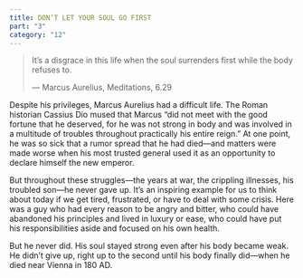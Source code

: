 ```yaml
---
title: DON’T LET YOUR SOUL GO FIRST
part: "3"
category: "12"
---
```


> It’s a disgrace in this life when the soul surrenders first while the body refuses to.
>
> — Marcus Aurelius, Meditations, 6.29

Despite his privileges, Marcus Aurelius had a difficult life. The Roman historian Cassius Dio mused that Marcus “did not meet with the good fortune that he deserved, for he was not strong in body and was involved in a multitude of troubles throughout practically his entire reign.” At one point, he was so sick that a rumor spread that he had died—and matters were made worse when his most trusted general used it as an opportunity to declare himself the new emperor.

But throughout these struggles—the years at war, the crippling illnesses, his troubled son—he never gave up. It’s an inspiring example for us to think about today if we get tired, frustrated, or have to deal with some crisis. Here was a guy who had every reason to be angry and bitter, who could have abandoned his principles and lived in luxury or ease, who could have put his responsibilities aside and focused on his own health.

But he never did. His soul stayed strong even after his body became weak. He didn’t give up, right up to the second until his body finally did—when he died near Vienna in 180 AD.
